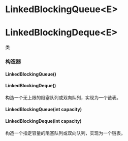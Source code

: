 # LinkedBlockingQueue\<E>
# LinkedBlockingDeque\<E>
类
### 构造器
#### LinkedBlockingQueue()
#### LinkedBlockingDeque()
构造一个无上限的阻塞队列或双向队列，实现为一个链表。

#### LinkedBlockingQueue(int capacity)
#### LinkedBlockingDeque(int capacity)
构造一个指定容量的阻塞队列或双向队列，实现为一个链表。